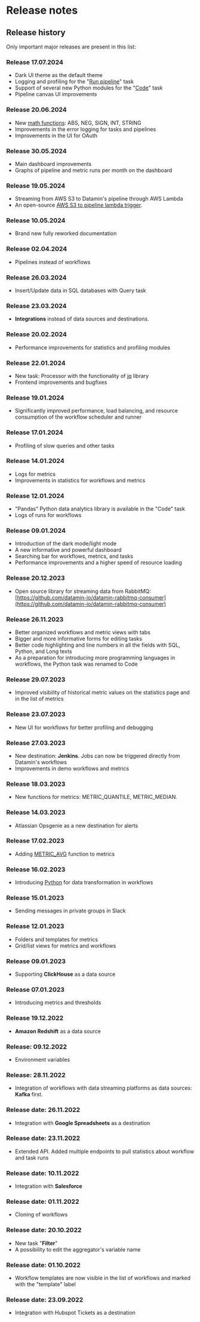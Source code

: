 # Release notes

## Release history

Only important major releases are present in this list:

### Release 17.07.2024

* Dark UI theme as the default theme
* Logging and profiling for the "[Run pipeline](../pipelines/tasks-ip/pipeline-runner.md)" task
* Support of several new Python modules for the "[Code](../pipelines/tasks-ip/code.md)" task
* Pipeline canvas UI improvements

### Release 20.06.2024

* New [math functions](../pipelines/mathematical-functions.md): ABS, NEG, SIGN, INT, STRING
* Improvements in the error logging for tasks and pipelines
* Improvements in the UI for OAuth

### Release 30.05.2024

* Main dashboard improvements
* Graphs of pipeline and metric runs per month on the dashboard

### Release 19.05.2024

* Streaming from AWS S3 to Datamin's pipeline through AWS Lambda
* An open-source [AWS S3 to pipeline lambda trigger](https://github.com/datamin-io/s3-lambda-trigger).

### Release 10.05.2024

* Brand new fully reworked documentation

### Release 02.04.2024

* Pipelines instead of workflows

### Release 26.03.2024

* Insert/Update data in SQL databases with Query task

### Release 23.03.2024

* **Integrations** instead of data sources and destinations.

### Release 20.02.2024

* Performance improvements for statistics and profiling modules

### Release 22.01.2024

* New task: Processor with the functionality of [jq](https://jqlang.github.io/jq/) library
* Frontend improvements and bugfixes

### Release 19.01.2024

* Significantly improved performance, load balancing, and resource consumption of the workflow scheduler and runner

### Release 17.01.2024

* Profiling of slow queries and other tasks

### Release 14.01.2024

* Logs for metrics
* Improvements in statistics for workflows and metrics

### Release 12.01.2024

* "Pandas" Python data analytics library is available in the "Code" task
* Logs of runs for workflows

### Release 09.01.2024

* Introduction of the dark mode/light mode
* A new informative and powerful dashboard
* Searching bar for workflows, metrics, and tasks
* Performance improvements and a higher speed of resource loading

### Release 20.12.2023

* Open source library for streaming data from RabbitMQ: [https://github.com/datamin-io/datamin-rabbitmq-consumer](https://github.com/datamin-io/datamin-rabbitmq-consumer)

### Release 26.11.2023

* Better organized workflows and metric views with tabs
* Bigger and more informative forms for editing tasks
* Better code highlighting and line numbers in all the fields with SQL, Python, and Long texts
* As a preparation for introducing more programming languages in workflows, the Python task was renamed to Code

### Release 29.07.2023

* Improved visibility of historical metric values on the statistics page and in the list of metrics

### Release 23.07.2023

* New UI for workflows for better profiling and debugging

### Release 27.03.2023

* New destination: **Jenkins**. Jobs can now be triggered directly from Datamin's workflows
* Improvements in demo workflows and metrics

### Release 18.03.2023

* New functions for metrics: METRIC\_QUANTILE, METRIC\_MEDIAN.

### Release 14.03.2023

* Atlassian Opsgenie as a new destination for alerts

### Release 17.02.2023

* Adding [METRIC\_AVG](../pipelines/mathematical-functions.md) function to metrics

### Release 16.02.2023

* Introducing [Python](../pipelines/tasks-ip/) for data transformation in workflows

### Release 15.01.2023

* Sending messages in private groups in Slack

### Release 12.01.2023

* Folders and templates for metrics
* Grid/list views for metrics and workflows

### Release 09.01.2023

* Supporting **ClickHouse** as a data source

### Release 07.01.2023

* Introducing metrics and thresholds

### Release 19.12.2022

* **Amazon Redshift** as a data source

### Release: 09.12.2022

* Environment variables

### Release: 28.11.2022

* Integration of workflows with data streaming platforms as data sources: **Kafka** first.

### Release date: 26.11.2022

* Integration with **Google Spreadsheets** as a destination

### Release date: 23.11.2022

* Extended API. Added multiple endpoints to pull statistics about workflow and task runs

### Release date: 10.11.2022

* Integration with **Salesforce**

### Release date: 01.11.2022

* Cloning of workflows

### Release date: 20.10.2022

* New task "**Filter**"
* A possibility to edit the aggregator's variable name

### Release date: 01.10.2022

* Workflow templates are now visible in the list of workflows and marked with the "template" label

### Release date: 23.09.2022

* Integration with Hubspot Tickets as a destination



